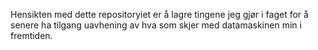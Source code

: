 
Hensikten med dette repositoryiet er å lagre tingene jeg gjør i faget for å senere ha tilgang uavhening av hva som skjer med datamaskinen min i fremtiden.

